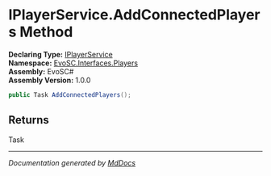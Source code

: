 ﻿<!--  
  <auto-generated>   
    The contents of this file were generated by a tool.  
    Changes to this file may be list if the file is regenerated  
  </auto-generated>   
-->

# IPlayerService.AddConnectedPlayers Method

**Declaring Type:** [IPlayerService](../index.md)  
**Namespace:** [EvoSC.Interfaces.Players](../../index.md)  
**Assembly:** EvoSC\#  
**Assembly Version:** 1.0.0

```csharp
public Task AddConnectedPlayers();
```

## Returns

Task

___

*Documentation generated by [MdDocs](https://github.com/ap0llo/mddocs)*
